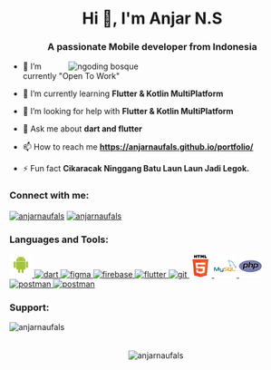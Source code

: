 <h1 align="center">Hi 👋, I'm Anjar N.S</h1>
<h3 align="center">A passionate Mobile developer from Indonesia</h3>

<img align="right" alt="ngoding bosque" width="400" src="https://cdn.dribbble.com/users/14374/screenshots/3147608/media/8da45163336fc62161cd3ae7b302d925.gif">

- 🔭 I’m currently "Open To Work"

- 🌱 I’m currently learning **Flutter & Kotlin MultiPlatform**

- 🤝 I’m looking for help with **Flutter & Kotlin MultiPlatform**

- 💬 Ask me about **dart and flutter**

- 📫 How to reach me **https://anjarnaufals.github.io/portfolio/**

- ⚡ Fun fact **Cikaracak Ninggang Batu Laun Laun Jadi Legok.**

<h3 align="left">Connect with me:</h3>
<p align="left">
<a href="https://linkedin.com/in/anjarnaufals" target="blank"><img align="center" src="https://raw.githubusercontent.com/rahuldkjain/github-profile-readme-generator/master/src/images/icons/Social/linked-in-alt.svg" alt="anjarnaufals" height="30" width="40" /></a>
<a href="https://instagram.com/anjarnaufals" target="blank"><img align="center" src="https://raw.githubusercontent.com/rahuldkjain/github-profile-readme-generator/master/src/images/icons/Social/instagram.svg" alt="anjarnaufals" height="30" width="40" /></a>
</p>

<h3 align="left">Languages and Tools:</h3>
<p align="left"> <a href="https://developer.android.com" target="_blank" rel="noreferrer"> <img src="https://raw.githubusercontent.com/devicons/devicon/master/icons/android/android-original-wordmark.svg" alt="android" width="40" height="40"/> </a> <a href="https://dart.dev" target="_blank" rel="noreferrer"> <img src="https://www.vectorlogo.zone/logos/dartlang/dartlang-icon.svg" alt="dart" width="40" height="40"/> </a> <a href="https://www.figma.com/" target="_blank" rel="noreferrer"> <img src="https://www.vectorlogo.zone/logos/figma/figma-icon.svg" alt="figma" width="40" height="40"/> </a> <a href="https://firebase.google.com/" target="_blank" rel="noreferrer"> <img src="https://www.vectorlogo.zone/logos/firebase/firebase-icon.svg" alt="firebase" width="40" height="40"/> </a> <a href="https://flutter.dev" target="_blank" rel="noreferrer"> <img src="https://www.vectorlogo.zone/logos/flutterio/flutterio-icon.svg" alt="flutter" width="40" height="40"/> </a> <a href="https://git-scm.com/" target="_blank" rel="noreferrer"> <img src="https://www.vectorlogo.zone/logos/git-scm/git-scm-icon.svg" alt="git" width="40" height="40"/> </a> <a href="https://www.w3.org/html/" target="_blank" rel="noreferrer"> <img src="https://raw.githubusercontent.com/devicons/devicon/master/icons/html5/html5-original-wordmark.svg" alt="html5" width="40" height="40"/> </a> <a href="https://www.mysql.com/" target="_blank" rel="noreferrer"> <img src="https://raw.githubusercontent.com/devicons/devicon/master/icons/mysql/mysql-original-wordmark.svg" alt="mysql" width="40" height="40"/> </a> <a href="https://www.php.net" target="_blank" rel="noreferrer"> <img src="https://raw.githubusercontent.com/devicons/devicon/master/icons/php/php-original.svg" alt="php" width="40" height="40"/> </a> 
<a href="https://postman.com" target="_blank" rel="noreferrer"> <img src="https://www.vectorlogo.zone/logos/getpostman/getpostman-icon.svg" alt="postman" width="40" height="40"/> </a> 
<a href="https://kotlinlang.org" target="_blank" rel="noreferrer"> <img src="https://user-images.githubusercontent.com/25181517/185062810-7ee0c3d2-17f2-4a98-9d8a-a9576947692b.png" alt="postman" width="40" height="40"/> </a> 
</p>

<h3 align="left">Support:</h3>
<p><a href="https://ko-fi.com/anjarnaufals"> <img align="left" src="https://cdn.ko-fi.com/cdn/kofi3.png?v=3" height="50" width="210" alt="anjarnaufals" /></a></p><br><br>

<p><img align="center" src="https://github-readme-stats.vercel.app/api/top-langs?username=anjarnaufals&show_icons=true&locale=en&layout=compact" alt="anjarnaufals" /></p>
